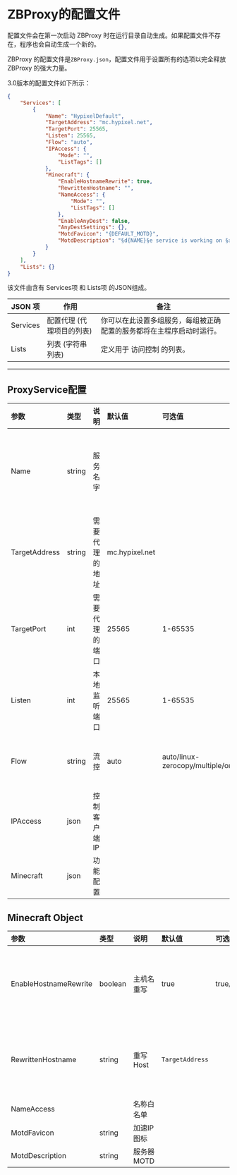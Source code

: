 

# ZBProxy的配置文件

配置文件会在第一次启动 ZBProxy 时在运行目录自动生成。如果配置文件不存在，程序也会自动生成一个新的。  

ZBProxy 的配置文件是`ZBProxy.json`，配置文件用于设置所有的选项以完全释放 ZBProxy 的强大力量。

3.0版本的配置文件如下所示：

```json
{
    "Services": [
        {
            "Name": "HypixelDefault",
            "TargetAddress": "mc.hypixel.net",
            "TargetPort": 25565,
            "Listen": 25565,
            "Flow": "auto",
            "IPAccess": {
                "Mode": "",
                "ListTags": []
            },
            "Minecraft": {
                "EnableHostnameRewrite": true,
                "RewrittenHostname": "",
                "NameAccess": {
                    "Mode": "",
                    "ListTags": []
                },
                "EnableAnyDest": false,
                "AnyDestSettings": {},
                "MotdFavicon": "{DEFAULT_MOTD}",
                "MotdDescription": "§d{NAME}§e service is working on §a§o{INFO}§r\n§c§lProxy for §6§n{HOST}:{PORT}§r"
            }
        }
    ],
    "Lists": {}
}
```

该文件由含有 Services项 和 Lists项 的JSON组成。

| JSON 项 | 作用                                               | 备注                                                      |
| --------- | -------------------------------------------------- | ------------------------------------------------------------ |
| Services  | 配置代理 (代理项目的列表) | 你可以在此设置多组服务，每组被正确配置的服务都将在主程序启动时运行。 |
| Lists     | 列表 (字符串列表)           | 定义用于 访问控制 的列表。 |

------

## ProxyService配置
| 参数 | 类型 | 说明 | 默认值 | 可选值 | 备注 |
| :--- | :--- | :--- | :--- | :--- | :---|
| Name | string | 服务名字 | | | 必填, 用于在日志中显示或作为MOTD中的*{NAME}*占位符。 |
| TargetAddress | string | 需要代理的地址 | mc.hypixel.net | | 必填, 你想要代理的地址，不包括端口号。 |
| TargetPort | int | 需要代理的端口 | 25565 | 1-65535 | 必填 |
| Listen | int | 本地监听端口 | 25565 | 1-65535 | 必填, 默认在0.0.0.0上监听 |
| Flow | string | 流控 | auto | auto/linux-zerocopy/multiple/origin | 更多有关流控模式的信息，前往 [流控](flow.html) 页。 |
| IPAccess | json | 控制客户端IP | | | 详见 [访问控制](access.html) 页。 |
| Minecraft | json | 功能配置 | | | 详见下文 |

## Minecraft Object

| 参数 | 类型 | 说明 | 默认值 | 可选值 | 备注 |
| :--- | :--- | :--- | :--- | :--- | :---|
| EnableHostnameRewrite | boolean | 主机名重写 | true | true/false | 用于绕过 Hypixel 非官方主机名检测之类，如果你正在转发 Hypixel，则需要开启这个。|
| RewrittenHostname | string | 重写Host | `TargetAddress` | | 如果你启用了主机名重写, 那么此设置用于决定重写的主机名. 留空则自动设置为`TargetAddress`. |
| NameAccess |  | 名称白名单 | | | 详见 [访问控制](access.html) 页. |
| MotdFavicon | string | 加速IP图标 | | | base64 png, 64\*64 |
| MotdDescription | string | 服务器MOTD | | | |

